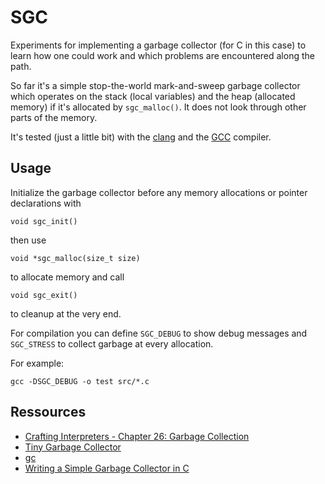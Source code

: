# SGC

Experiments for implementing a garbage collector (for C in this case)
to learn how one could work and which problems are encountered along
the path.

So far it's a simple stop-the-world mark-and-sweep garbage collector which
operates on the stack (local variables) and the heap (allocated memory) if
it's allocated by ``sgc_malloc()``. It does not look through other parts
of the memory.

It's tested (just a little bit) with the [clang](https://clang.llvm.org/)
and the [GCC](https://gcc.gnu.org/) compiler.

## Usage
Initialize the garbage collector before any memory allocations or pointer
declarations with
```
void sgc_init()
```
then use
```
void *sgc_malloc(size_t size)
```
to allocate memory and call
```
void sgc_exit()
```
to cleanup at the very end.

For compilation you can define ``SGC_DEBUG`` to show debug messages and
``SGC_STRESS`` to collect garbage at every allocation.

For example:
```
gcc -DSGC_DEBUG -o test src/*.c
```

## Ressources

- [Crafting Interpreters - Chapter 26: Garbage Collection](https://craftinginterpreters.com/garbage-collection.html)
- [Tiny Garbage Collector](https://github.com/orangeduck/tgc)
- [gc](https://github.com/mkirchner/gc)
- [Writing a Simple Garbage Collector in C](https://maplant.com/2020-04-25-Writing-a-Simple-Garbage-Collector-in-C.html)
